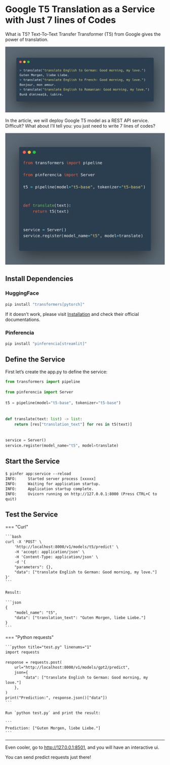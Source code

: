 # Google T5 Translation as a Service with Just 7 lines of Codes

What is T5? Text-To-Text Transfer Transformer (T5) from Google gives the power of translation.

![translate](/assets/images/examples/translate-home.png)

In the article, we will deploy Google T5 model as a REST API service. Difficult? What about I’ll tell you: you just need to write 7 lines of codes?

![translate](/assets/images/examples/translate-app.png)

## Install Dependencies

### HuggingFace

```bash
pip install "transformers[pytorch]"
```

If it doesn’t work, please visit [Installation](https://huggingface.co/docs/transformers/installation) and check their official documentations.

### Pinferencia

```bash
pip install "pinferencia[streamlit]"
```

## Define the Service

First let’s create the app.py to define the service:

```python title="app.py" linenums="1"
from transformers import pipeline

from pinferencia import Server

t5 = pipeline(model="t5-base", tokenizer="t5-base")


def translate(text: list) -> list:
    return [res["translation_text"] for res in t5(text)]


service = Server()
service.register(model_name="t5", model=translate)
```

## Start the Service

<div class="termy">

```console
$ pinfer app:service --reload
INFO:     Started server process [xxxxx]
INFO:     Waiting for application startup.
INFO:     Application startup complete.
INFO:     Uvicorn running on http://127.0.0.1:8000 (Press CTRL+C to quit)
```

</div>

## Test the Service

=== "Curl"

    ```bash
    curl -X 'POST' \
        'http://localhost:8000/v1/models/t5/predict' \
        -H 'accept: application/json' \
        -H 'Content-Type: application/json' \
        -d '{
        "parameters": {},
        "data": ["translate English to German: Good morning, my love."]
    }'
    ```

    Result:

    ```json
    {
        "model_name": "t5",
        "data": ["translation_text": "Guten Morgen, liebe Liebe."]
    }
    ```

=== "Python requests"

    ```python title="test.py" linenums="1"
    import requests

    response = requests.post(
        url="http://localhost:8000/v1/models/gpt2/predict",
        json={
            "data": ["translate English to German: Good morning, my love."]
        },
    )
    print("Prediction:", response.json()["data"])
    ```

    Run `python test.py` and print the result:

    ```
    Prediction: ["Guten Morgen, liebe Liebe."]
    ```

---

Even cooler, go to http://127.0.0.1:8501, and you will have an interactive ui.

You can send predict requests just there!
